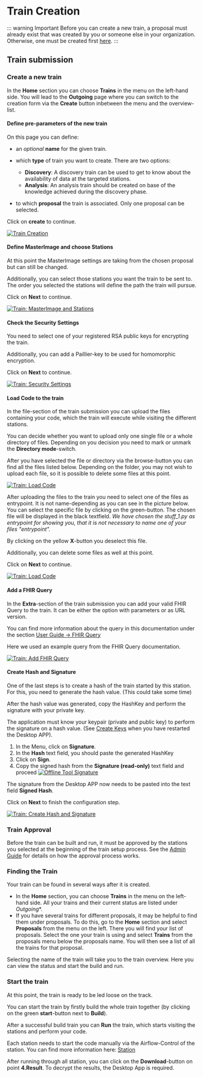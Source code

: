 # Train Creation
::: warning Important
Before you can create a new train, a proposal must already exist that was created by you or someone
else in your organization. Otherwise, one must be created first [here](./proposal).
:::


## Train submission

### Create a new train
In the **Home** section you can choose **Trains** in the menu on the left-hand side. You will lead to the **Outgoing** page where you can switch to the creation form via the **Create** button inbetween the menu and the overview-list.
####  Define pre-parameters of the new train
On this page you can define:

- an *optional* **name** for the given train.
- which **type** of train you want to create. There are two options:
   - **Discovery**: A discovery train can be used to get to know about the availability of data at the targeted stations.
   - **Analysis**: An analysis train should be created on base of the knowledge achieved during the discovery phase.

- to which **proposal** the train is associated. Only one proposal can be selected.

Click on **create** to continue.

[![Train Creation](/images/ui_images/create_train.png)](/images/ui_images/create_train.png)

#### Define MasterImage and choose Stations

At this point the MasterImage settings are taking from the chosen proposal but can still be changed.

Additionally, you can select those stations you want the train to be sent to. The order you selected the stations will define the path the train will pursue.

Click on **Next** to continue.

[![Train: MasterImage and Stations](/images/ui_images/train_1.png)](/images/ui_images/train_1.png)

#### Check the Security Settings

You need to select one of your registered RSA public keys for encrypting the train.

Additionally, you can add a Paillier-key to be used for homomorphic encryption. 

Click on **Next** to continue.

[![Train: Security Settings](/images/ui_images/train_2.png)](/images/ui_images/train_2.png)

#### Load Code to the train

In the file-section of the train submission you can upload the files containing your code, which the train will execute while visiting the different stations.

You can decide whether you want to upload only one single file or a whole directory of files. Depending on you decision you need to mark or unmark the **Directory mode**-switch.

After you have selected the file or directory via the browse-button you can find all the files listed below. Depending on the folder, you may not wish to upload each file, so it is possible to delete some files at this point.

[![Train: Load Code](/images/ui_images/train_3_1.png)](/images/ui_images/train_3_1.png)

After uploading the files to the train you need to select one of the files as entrypoint. It is not name-depending as you can see in the picture below. You can select the specific file by clicking on the green-button. The chosen file will be displayed in the black textfield. *We have chosen the stuff_1.py as entrypoint for showing you, that it is not necessary to name one of your files "entrypoint".*

By clicking on the yellow **X**-button you deselect this file.

Additionally, you can delete some files as well at this point.

Click on **Next** to continue.

[![Train: Load Code](/images/ui_images/train_3_2.png)](/images/ui_images/train_3_2.png)

#### Add a FHIR Query

In the **Extra**-section of the train submission you can add your valid FHIR Query to the train. It can be either the option with parameters or as URL version.

You can find more information about the query in this documentation under the section [User Guide -> FHIR Query](fhir-query.md)

Here we used an example query from the FHIR Query documentation. 

[![Train: Add FHIR Query](/images/ui_images/train_4.png)](/images/ui_images/train_4.png)

#### Create Hash and Signature 

One of the last steps is to create a hash of the train started by this station. For this, you need to generate the hash value. (This could take some time)

After the hash value was generated, copy the HashKey and perform the signature with your private key. 

The application must know your keypair (private and public key) to perform the signature on a hash value. (See [Create Keys](requirements.md#load-keys) when you have restarted the Desktop APP). 

1. In the Menu, click on **Signature**.
2. In the **Hash** text field, you should paste the generated HashKey
3. Click on **Sign**.
4. Copy the signed hash from the **Signature (read-only)** text field and proceed
      [![Offline Tool Signature](/images/offline_tool_images/Signature.png)](/images/offline_tool_images/Signature.png)

The signature from the Desktop APP now needs to be pasted into the text field **Signed Hash**.

Click on **Next** to finish the configuration step.

[![Train: Create Hash and Signature](/images/ui_images/train_5.png)](/images/ui_images/train_5.png)

###  Train Approval 

Before the train can be built and run, it must be approved by the stations you selected at the beginning of the train setup process. See the [Admin Guide](../admin/central) for details on how the approval process works.

### Finding the Train 

Your train can be found in several ways after it is created.

 - In the **Home** section, you can choose **Trains** in the menu on the left-hand side. All your trains and their current status are listed under *Outgoing**.
 - If you have several trains for different proposals, it may be helpful to find them under proposals. To do this, go to the **Home** section and select **Proposals** from the menu on the left. There you will find your list of proposals. Select the one your train is using and select **Trains** from the proposals menu below the proposals name. You will then see a list of all the trains for that proposal.

 Selecting the name of the train will take you to the train overview.  Here you can view the status and start the build and run.

### Start the train

At this point, the train is ready to be led loose on the track.


You can start the train by firstly build the whole train together (by clicking on the green **start**-button next to **Build**).

After a successful build train you can **Run** the train, which starts visiting the stations and perform your code.

Each station needs to start the code manually via the Airflow-Control of the station. You can find more information here: [Station](../admin/usage.md)


After running through all station, you can click on the **Download**-button on point **4.Result**. To decrypt the results, the Desktop App is required.
